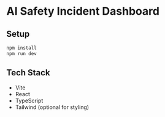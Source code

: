 # AI Safety Incident Dashboard

## Setup

```bash
npm install
npm run dev
```

## Tech Stack

- Vite
- React
- TypeScript
- Tailwind (optional for styling)
